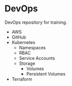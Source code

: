 # DevOps
DevOps repository for training.

- AWS
- GitHub
- Kubernetes
    - Namespaces
    - RBAC
    - Service Accounts
    - Storage
        - Volumes
        - Persistent Volumes
- Terraform